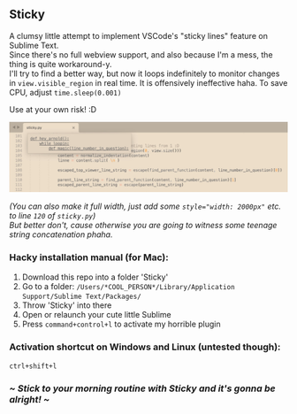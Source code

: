 ## Sticky

A clumsy little attempt to implement VSCode's "sticky lines" feature on Sublime Text. <br>
Since there's no full webview support, and also because I'm a mess, the thing is quite workaround-y. <br>
I'll try to find a better way, but now it loops indefinitely to monitor changes in `view.visible_region` in real time. It is offensively ineffective haha. To save CPU, adjust `time.sleep(0.001)` 

Use at your own risk! :D

![Screenshot](screen.png "Screenshot")

*(You can also make it full width, just add some `style="width: 2000px"` etc. to line `120` of `sticky.py`) <br>
But better don't, cause otherwise you are going to witness some teenage string concatenation phaha.*

### Hacky installation manual (for Mac):
1. Download this repo into a folder 'Sticky'
2. Go to a folder: `/Users/*COOL_PERSON*/Library/Application Support/Sublime Text/Packages/`
3. Throw 'Sticky' into there
4. Open or relaunch your cute little Sublime
5. Press `command+control+l` to activate my horrible plugin

### Activation shortcut on Windows and Linux (untested though):
```
ctrl+shift+l
```

### *~ Stick to your morning routine with Sticky and it's gonna be alright! ~*